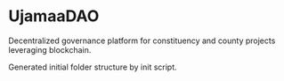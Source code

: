 # UjamaaDAO

Decentralized governance platform for constituency and county projects leveraging blockchain.

Generated initial folder structure by init script.

